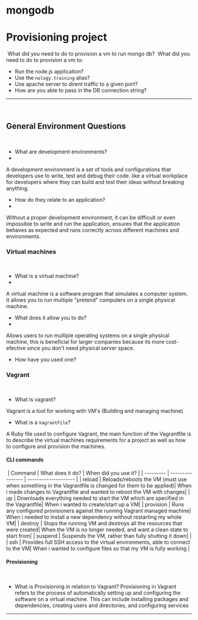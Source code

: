 # mongodb
# Provisioning project
​
What did you need to do to provision a vm to run mongo db?
​
What did you need to do to provision a vm to:
​
- Run the node.js application?
- Use the `nology.training` alias?
- Use apache server to dirent traffic to a given port?
- How are you able to pass in the DB connection string?
​
---
​
## General Environment Questions
​
- What are development environments?
- 
A development environment is a set of tools and configurations that developers use to write, test and debug their code. like a virtual workplace for developers where they can build and test their ideas without breaking anything.

- How do they relate to an application?
- 
Without a proper development environment, it can be difficult or even impossible to write and run the application, ensures that the application behaves as expected and runs correctly across different machines and environments.
​
### Virtual machines
​
- What is a virtual machine?
- 
A virtual machine is a software program that simulates a computer system. It allows you to run multiple "pretend" computers on a single physical machine.
- What does it allow you to do?
- 
Allows users to run multiple operating systems on a single physical machine, this is beneficial for larger companies because its more cost-efective since you don't need physical server space.

- How have you used one?
​
### Vagrant
​
- What is vagrant?

Vagrant is a tool for working with VM's (Building and managing machine) 

- What is a `VagrantFile`?

A Ruby file used to configure Vagrant, the main function of the Vagrantfile is to describe the virtual machines requirements for a project as well as how to configure and provision the machines.
​
#### CLI commands
​
| Command   | What does it do? | When did you use it? |
| --------- | ---------------- | -------------------- |
| reload    | Reloads/reboots the VM (must use when something in the Vagrantfile is changed for them to be applied)| When i made changes to Vagrantfile and wanted to reboot the VM with changes|
| up        | Downloads everything needed to start the VM which are specified in the Vagrantfile| When i wanted to create/start up a VM|
| provision | Runs any configured provisioners against the running Vagrant managed machine| When i needed to install a new dependency without restarting my whole VM|
| destroy   | Stops the running VM and destroys all the resources that were created| When the VM is no longer needed, and want a clean state to start from|
| suspend   | Suspends the VM, rather than fully shutting it down|                      |
| ssh       | Provides full SSH access to the virtual environments, able to connect to the VM| When i wanted to configure files so that my VM is fully working  |
​
#### Provisioning
​
- What is Provisioning in relation to Vagrant?
Provisioning in Vagrant refers to the process of automatically setting up and configuring the software on a virtual machine. This can include installing packages and dependencies, creating users and directories, and configuring services
​
---
